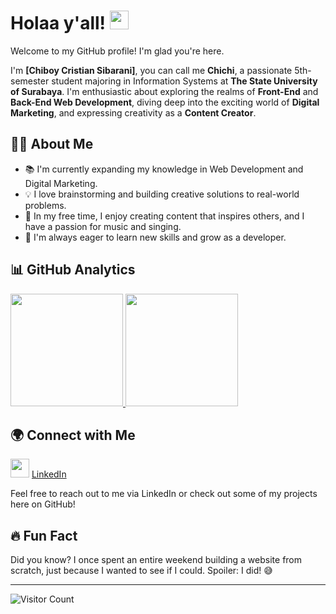 # Holaa y'all! <img width="30" src="https://emojis.slackmojis.com/emojis/images/1593555389/9579/blob_excited.gif?1593555389" alt="party blob" />

Welcome to my GitHub profile! I'm glad you're here. 

I'm **[Chiboy Cristian Sibarani]**, you can call me **Chichi**, a passionate 5th-semester student majoring in Information Systems at **The State University of Surabaya**. I'm enthusiastic about exploring the realms of **Front-End** and **Back-End Web Development**, diving deep into the exciting world of **Digital Marketing**, and expressing creativity as a **Content Creator**.

## 👨‍💻 About Me

- 📚 I'm currently expanding my knowledge in Web Development and Digital Marketing.
- 💡 I love brainstorming and building creative solutions to real-world problems.
- 🎨 In my free time, I enjoy creating content that inspires others, and I have a passion for music and singing.
- 🌱 I'm always eager to learn new skills and grow as a developer.

## 📊 GitHub Analytics

<p align="left">
<a href="https://github.com/Chiboycristiansibarani">
  <img height="180em" src="https://github-readme-stats-eight-theta.vercel.app/api?username=Chiboycristiansibarani&show_icons=true&theme=algolia&include_all_commits=true&count_private=true"/>
  <img height="180em" src="https://github-readme-stats-eight-theta.vercel.app/api/top-langs/?username=penuliscode&layout=compact&layout=compact&theme=algolia"/>
</a>
</p>

## 🌍 Connect with Me 

[<img src="https://img.icons8.com/color/48/000000/linkedin.png" width="30"/>](https://www.linkedin.com/in/chiboy-cristian-sibarani-59a379312/) [LinkedIn](https://www.linkedin.com/in/chiboy-cristian-sibarani-59a379312/)

Feel free to reach out to me via LinkedIn or check out some of my projects here on GitHub!

## 🔥 Fun Fact

Did you know? I once spent an entire weekend building a website from scratch, just because I wanted to see if I could. Spoiler: I did! 😅

---

![Visitor Count](https://komarev.com/ghpvc/?username=yourusername&color=blue)
